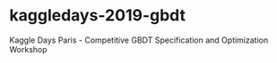# kaggledays-2019-gbdt
Kaggle Days Paris - Competitive GBDT Specification and Optimization Workshop
